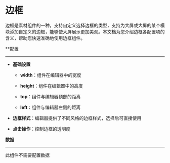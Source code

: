 # 边框

边框是素材组件的一种，支持自定义选择边框的类型，支持为大屏或大屏的某个模块添加自定义的边框，能够使大屏展示更加美观。本文档为您介绍边框各配置项的含义，帮助您快速准确地使用边框组件。



**配置

---

- **基础设置**

    - **width**：组件在编辑器中的宽度

    - **height**：组件在编辑器中的高度

    - **top**：组件与编辑器顶部的距离

    - **left**：组件与编辑器左侧的距离

- **边框样式**：编辑器提供了不同风格的边框样式，选择后可直接使用

- **点击操作**：控制边框的透明度





**数据**

---

此组件不需要配置数据